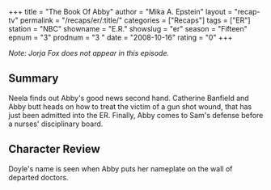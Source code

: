 +++
title = "The Book Of Abby"
author = "Mika A. Epstein"
layout = "recap-tv"
permalink = "/recaps/er/:title/"
categories = ["Recaps"]
tags = ["ER"]
station = "NBC"
showname = "E.R."
showslug = "er"
season = "Fifteen"
epnum = "3"
prodnum = "3  "
date = "2008-10-16"
rating = "0"
+++

_Note: Jorja Fox does not appear in this episode._

## Summary  
  
Neela finds out Abby's good news second hand. Catherine Banfield and Abby butt heads on how to treat the victim of a gun shot wound, that has just been admitted into the ER. Finally, Abby comes to Sam's defense before a nurses' disciplinary board.

## Character Review  
  
Doyle's name is seen when Abby puts her nameplate on the wall of departed doctors.